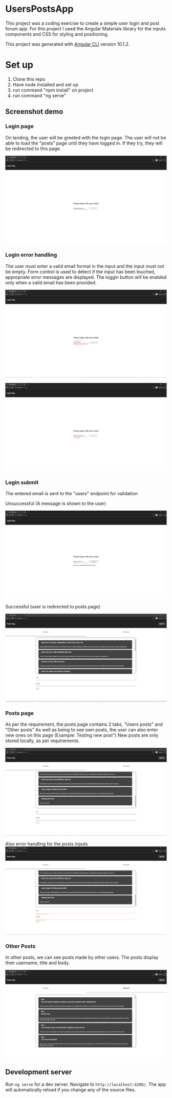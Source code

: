 # UsersPostsApp

This project was a coding exercise to create a simple user login and post forum app.
For this project I used the Angular Materials library for the inputs components and CSS for styling and positioning.

This project was generated with [Angular CLI](https://github.com/angular/angular-cli) version 10.1.2.


# Set up
1) Clone this repo
2) Have node installed and set up
3) run command "npm install" on project
3) run command "ng serve"

## Screenshot demo

### Login page
On landing, the user will be greeted with the login page. The user will not be able to load the "posts" page until they have logged in.
If they try, they will be redirected to this page.

![Login Page](https://github.com/KaiChan01/Angular-Users-Post-App/blob/master/ScreenShots/Login.PNG)

### Login error handling
The user must enter a valid email format in the input and the input must not be empty.
Form control is used to detect if the input has been touched, appropriate error messages are displayed.
The loggin button will be enabled only when a valid email has been provided.

![Invalid Email](https://github.com/KaiChan01/Angular-Users-Post-App/blob/master/ScreenShots/No%20Email.PNG)

![Touched Input](https://github.com/KaiChan01/Angular-Users-Post-App/blob/master/ScreenShots/Touched.PNG)

### Login submit
The entered email is sent to the "users" endpoint for validation

Unsuccessful (A message is shown to the user)

![Failed login](https://github.com/KaiChan01/Angular-Users-Post-App/blob/master/ScreenShots/Bad%20email.PNG)

Successful (user is redirected to posts page)

![Successful login](https://github.com/KaiChan01/Angular-Users-Post-App/blob/master/ScreenShots/User%20posts.PNG)

### Posts page
As per the requirement, the posts page contains 2 tabs, "Users posts" and "Other posts"
As well as being to see own posts, the user can also enter new ones on this page (Example: Testing new post")
New posts are only stored locally, as per requirements.

![New Post](https://github.com/KaiChan01/Angular-Users-Post-App/blob/master/ScreenShots/Posting%20new%20post.PNG)

Also error handling for the posts inputs 
![Post error handling](https://github.com/KaiChan01/Angular-Users-Post-App/blob/master/ScreenShots/Post%20Error%20Handling.PNG)

### Other Posts
In other posts, we can see posts made by other users.
The posts display their username, title and body.

![Other posts](https://github.com/KaiChan01/Angular-Users-Post-App/blob/master/ScreenShots/Other%20posts.PNG)


## Development server

Run `ng serve` for a dev server. Navigate to `http://localhost:4200/`. The app will automatically reload if you change any of the source files.
